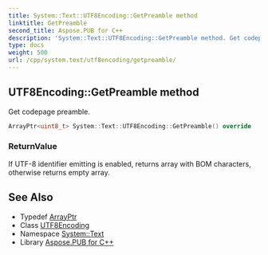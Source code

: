 ```yaml
---
title: System::Text::UTF8Encoding::GetPreamble method
linktitle: GetPreamble
second_title: Aspose.PUB for C++
description: 'System::Text::UTF8Encoding::GetPreamble method. Get codepage preamble in C++.'
type: docs
weight: 500
url: /cpp/system.text/utf8encoding/getpreamble/
---
```

## UTF8Encoding::GetPreamble method


Get codepage preamble.

```cpp
ArrayPtr<uint8_t> System::Text::UTF8Encoding::GetPreamble() override
```


### ReturnValue

If UTF-8 identifier emitting is enabled, returns array with BOM characters, otherwise returns empty array.

## See Also

* Typedef [ArrayPtr](../../../system/arrayptr/)
* Class [UTF8Encoding](../)
* Namespace [System::Text](../../)
* Library [Aspose.PUB for C++](../../../)
